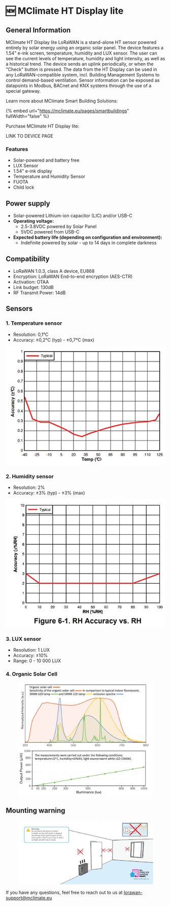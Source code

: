 # 🆕 MClimate HT Display lite

## General Information

MClimate HT Display lite LoRaWAN is a stand-alone HT sensor powered entirely by solar energy using an organic solar panel. The device features a 1.54" e-ink screen, temperature, humidity and LUX sensor. The user can see the current levels of temperature, humidity and light intensity, as well as a historical trend. The device sends an uplink periodically, or when the "Check" button is pressed. The data from the HT Display can be used in any LoRaWAN-compatible system, incl. Building Management Systems to control demand-based ventilation. Sensor information can be exposed as datapoints in Modbus, BACnet and KNX systems through the use of a special gateway.

Learn more about MClimate Smart Building Solutions:

{% embed url="https://mclimate.eu/pages/smartbuildings" fullWidth="false" %}

Purchase MClimate HT Display lite:

LINK TO DEVICE PAGE

### Features

* Solar-powered and battery free
* LUX Sensor
* 1.54" e-ink display
* Temperature and Humidity Sensor
* FUOTA
* Child lock

## Power supply

* Solar-powered Lithium-ion capacitor (LIC) and/or USB-C
* **Operating voltage:**
  * 2.5-3.8VDC powered by Solar Panel
  * 5VDC powered from USB-C
* **Expected battery life (depending on configuration and environment):**&#x20;
  * Indefinite powered by solar - up to 14 days in complete darkness

## Compatibility

* LoRaWAN 1.0.3, class A device, EU868
* Encryption: LoRaWAN End-to-end encryption (AES-CTR)
* Activation: OTAA
* Link budget: 130dB
* RF Transmit Power: 14dB

## Sensors

### 1. Temperature sensor

* Resolution: 0,1°C
* Accuracy: ±0,2°C (typ) - ±0,7°C (max)

<img src="../../.gitbook/assets/temperature_accuracy" alt="" data-size="original">

### 2. Humidity sensor

* Resolution: 2%
* Accuracy: ±3% (typ) - ±3% (max)

<img src="../../.gitbook/assets/humidity_accuracy" alt="" data-size="original">

### 3. LUX sensor

* Resolution: 1 LUX
* Accuracy: ±10%
* Range: 0 - 10 000 LUX

### 4. Organic Solar Cell

<figure><img src="../../.gitbook/assets/organic_solar_cell_diagrams.png" alt=""><figcaption></figcaption></figure>

## Mounting warning

<figure><img src="../../.gitbook/assets/Mounting.png" alt=""><figcaption></figcaption></figure>

If you have any questions, feel free to reach out to us at [lorawan-support@mclimate.eu](mailto:lorawan-support@mclimate.eu)

